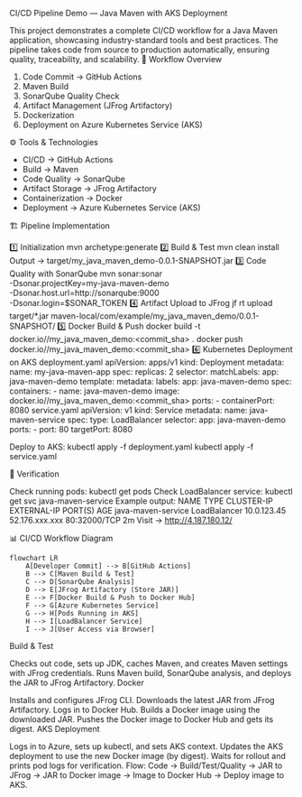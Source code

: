 CI/CD Pipeline Demo — Java Maven with AKS Deployment

This project demonstrates a complete CI/CD workflow for a Java Maven application, showcasing industry-standard tools and best practices. The pipeline takes code from source to production automatically, ensuring quality, traceability, and scalability.
📌 Workflow Overview
1. Code Commit → GitHub Actions
2. Maven Build
3. SonarQube Quality Check
4. Artifact Management (JFrog Artifactory)
5. Dockerization
6. Deployment on Azure Kubernetes Service (AKS)


⚙️ Tools & Technologies

- CI/CD → GitHub Actions
- Build → Maven
- Code Quality → SonarQube
- Artifact Storage → JFrog Artifactory
- Containerization → Docker
- Deployment → Azure Kubernetes Service (AKS)


🏗️ Pipeline Implementation

1️⃣ Initialization
mvn archetype:generate
2️⃣ Build & Test
mvn clean install
Output → target/my_java_maven_demo-0.0.1-SNAPSHOT.jar
3️⃣ Code Quality with SonarQube
mvn sonar:sonar \
  -Dsonar.projectKey=my-java-maven-demo \
  -Dsonar.host.url=http://sonarqube:9000 \
  -Dsonar.login=$SONAR_TOKEN
4️⃣ Artifact Upload to JFrog
jf rt upload target/*.jar maven-local/com/example/my_java_maven_demo/0.0.1-SNAPSHOT/
5️⃣ Docker Build & Push
docker build -t docker.io/<username>/my_java_maven_demo:<commit_sha> .
docker push docker.io/<username>/my_java_maven_demo:<commit_sha>
6️⃣ Kubernetes Deployment on AKS
deployment.yaml
apiVersion: apps/v1
kind: Deployment
metadata:
  name: my-java-maven-app
spec:
  replicas: 2
  selector:
    matchLabels:
      app: java-maven-demo
  template:
    metadata:
      labels:
        app: java-maven-demo
    spec:
      containers:
      - name: java-maven-demo
        image: docker.io/<username>/my_java_maven_demo:<commit_sha>
        ports:
        - containerPort: 8080
service.yaml
apiVersion: v1
kind: Service
metadata:
  name: java-maven-service
spec:
  type: LoadBalancer
  selector:
    app: java-maven-demo
  ports:
    - port: 80
      targetPort: 8080
      
Deploy to AKS:
kubectl apply -f deployment.yaml
kubectl apply -f service.yaml


🔎 Verification

Check running pods:
 kubectl get pods
Check LoadBalancer service:
 kubectl get svc java-maven-service
Example output:
NAME                 TYPE           CLUSTER-IP     EXTERNAL-IP      PORT(S)        AGE
java-maven-service   LoadBalancer   10.0.123.45    52.176.xxx.xxx   80:32000/TCP   2m
Visit → http://4.187.180.12/


📊 CI/CD Workflow Diagram

```mermaid
flowchart LR
    A[Developer Commit] --> B[GitHub Actions]
    B --> C[Maven Build & Test]
    C --> D[SonarQube Analysis]
    D --> E[JFrog Artifactory (Store JAR)]
    E --> F[Docker Build & Push to Docker Hub]
    F --> G[Azure Kubernetes Service]
    G --> H[Pods Running in AKS]
    H --> I[LoadBalancer Service]
    I --> J[User Access via Browser]
```

Build & Test

Checks out code, sets up JDK, caches Maven, and creates Maven settings with JFrog credentials.
Runs Maven build, SonarQube analysis, and deploys the JAR to JFrog Artifactory.
Docker

Installs and configures JFrog CLI.
Downloads the latest JAR from JFrog Artifactory.
Logs in to Docker Hub.
Builds a Docker image using the downloaded JAR.
Pushes the Docker image to Docker Hub and gets its digest.
AKS Deployment

Logs in to Azure, sets up kubectl, and sets AKS context.
Updates the AKS deployment to use the new Docker image (by digest).
Waits for rollout and prints pod logs for verification.
Flow:
Code → Build/Test/Quality → JAR to JFrog → JAR to Docker image → Image to Docker Hub → Deploy image to AKS.




<!-- last successful commit ci.yml: this uses github actions to upload the artifact and then downloads from the docker for image creation.

name: CI

on:
  push:
    branches: [ main ]
  pull_request:
    branches: [ main ]

env:
  IMAGE_NAME: My_Java_Maven_Demo

jobs:
  # -------------------- INIT --------------------
  init:
    runs-on: ubuntu-latest
    outputs:
      m2-cache-key: ${{ steps.cache-m2.outputs.cache-hit }}
    steps:
      - name: Checkout Code
        uses: actions/checkout@v4

      - name: Set up JDK 17 and cache Maven
        uses: actions/setup-java@v4
        with:
          distribution: temurin
          java-version: 17
          cache: maven

      - name: Cache ~/.m2/repository
        id: cache-m2
        uses: actions/cache@v4
        with:
          path: ~/.m2/repository
          key: ${{ runner.os }}-m2-${{ hashFiles('**/pom.xml') }}
          restore-keys: |
            ${{ runner.os }}-m2-

      - name: Create Maven settings.xml (for Artifactory)
        run: |
          mkdir -p ~/.m2
          cat > ~/.m2/settings.xml <<EOF
          <settings>
            <servers>
              <server>
                <id>artifactory-repo</id>
                <username>${{ secrets.ARTIFACTORY_USER }}</username>
                <password>${{ secrets.ARTIFACTORY_PASSWORD }}</password>
              </server>
            </servers>
          </settings>
          EOF

  # -------------------- BUILD, TEST & PACKAGE --------------------
  build-package:
    runs-on: ubuntu-latest
    needs: init
    steps:
      - uses: actions/checkout@v4

      - name: Set up JDK 17 and cache Maven
        uses: actions/setup-java@v4
        with:
            distribution: temurin
            java-version: 17
            cache: maven

      - name: Build & Test & Package (Maven)
        run: mvn -B clean verify package -DskipTests=false

      - name: Upload JAR artifact
        uses: actions/upload-artifact@v4
        with:
          name: app-jar
          path: target/*.jar

        # -------------------- SONARQUBE --------------------
  sonarqube:
    runs-on: ubuntu-latest
    needs: build-package
    steps:
      - uses: actions/checkout@v4

      - name: Set up JDK 17 and cache Maven
        uses: actions/setup-java@v4
        with:
            distribution: temurin
            java-version: 17
            cache: maven

      - name: Run SonarQube Analysis
        run: |
         mvn -B verify sonar:sonar \
         -Dsonar.projectKey=viveksurya883_My_Java_Maven_Demo \
         -Dsonar.organization=viveksurya883 \
         -Dsonar.host.url=https://sonarcloud.io \
         -Dsonar.login=${{ secrets.SONAR_TOKEN }}


  # -------------------- DOCKER --------------------
  docker:
    runs-on: ubuntu-latest
    needs: sonarqube
    steps:
      - uses: actions/checkout@v4

      - name: Download JAR artifact
        uses: actions/download-artifact@v4
        with:
          name: app-jar
          path: target

      - name: Log in to Docker Hub
        uses: docker/login-action@v2
        with:
          username: ${{ secrets.DOCKER_USERNAME }}
          password: ${{ secrets.DOCKER_PASSWORD }}

      - name: Build Docker image
        run: docker build -t docker.io/${{ secrets.DOCKER_USERNAME }}/my_java_maven_demo:latest .

      - name: Push Docker image
        run: docker push docker.io/${{ secrets.DOCKER_USERNAME }}/my_java_maven_demo:latest


  # -------------------- ARTIFACTORY --------------------
  publish-artifact:
    runs-on: ubuntu-latest
    needs: sonarqube
    steps:
      - uses: actions/checkout@v4

      - name: Set up JDK 17 and cache Maven
        uses: actions/setup-java@v4
        with:
          distribution: temurin
          java-version: 17
          cache: maven

      - name: Download JAR artifact
        uses: actions/download-artifact@v4
        with:
          name: app-jar
          path: target

      - name: Install JFrog CLI
        uses: jfrog/setup-jfrog-cli@v2
        with:
         version: latest

      - name: Configure JFrog CLI
        run: |
         jf c add my-artifactory \
         --url=https://trialz1c1tf.jfrog.io \
         --user="${{ secrets.ARTIFACTORY_USER }}" \
         --password="${{ secrets.ARTIFACTORY_PASSWORD }}" \
         --interactive=false

      - name: Upload artifact (JAR)
        run: jf rt upload "target/*.jar" "maven-local/my_java_maven_demo/${{ github.run_number }}-${{ github.sha }}/" --flat=true --server-id=my-artifactory -->



